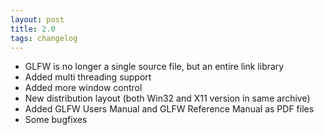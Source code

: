 ```yaml
---
layout: post
title: 2.0
tags: changelog
---
```


- GLFW is no longer a single source file, but an entire link library
- Added multi threading support
- Added more window control
- New distribution layout (both Win32 and X11 version in same archive)
- Added GLFW Users Manual and GLFW Reference Manual as PDF files
- Some bugfixes
